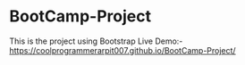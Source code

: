 # BootCamp-Project
This is the project using Bootstrap
Live Demo:- https://coolprogrammerarpit007.github.io/BootCamp-Project/
